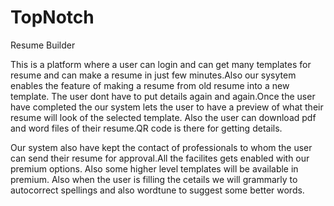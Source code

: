 # TopNotch
Resume Builder

This is a platform where a user can login and can get many templates for resume and can make a resume in just few minutes.Also our sysytem enables the feature of making a resume from old resume into a new template. The user dont have to put details again and again.Once the user have completed the our system lets the user to have a preview of what their resume will look of the selected template. Also the user can download pdf and word files of their resume.QR code is there for getting details.

Our system also have kept the contact of professionals to whom the user can send their resume for approval.All the facilites gets enabled with our premium options. Also some higher level templates will be available in premium. Also when the user is filling the cetails we will grammarly to autocorrect spellings and also wordtune to suggest some better words.
